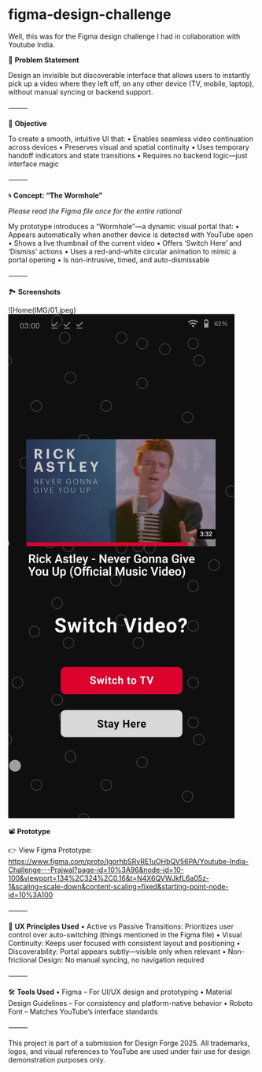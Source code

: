 # figma-design-challenge
Well, this was for the Figma design challenge I had in collaboration with Youtube India.

📌 **Problem Statement**

Design an invisible but discoverable interface that allows users to instantly pick up a video where they left off, on any other device (TV, mobile, laptop), without manual syncing or backend support.

⸻

🎯 **Objective**

To create a smooth, intuitive UI that:
	•	Enables seamless video continuation across devices
	•	Preserves visual and spatial continuity
	•	Uses temporary handoff indicators and state transitions
	•	Requires no backend logic—just interface magic

⸻

🌀 **Concept: “The Wormhole”**

*Please read the Figma file once for the entire rational*

My prototype introduces a “Wormhole”—a dynamic visual portal that:
	•	Appears automatically when another device is detected with YouTube open
	•	Shows a live thumbnail of the current video
	•	Offers ‘Switch Here’ and ‘Dismiss’ actions
	•	Uses a red-and-white circular animation to mimic a portal opening
	•	Is non-intrusive, timed, and auto-dismissable

⸻

🏞️ **Screenshots**

![Home(IMG/01.jpeg)
![Manual Switching](IMG/02.jpeg)


📽️ **Prototype**

👉 View Figma Prototype: https://www.figma.com/proto/lgorhbSRvRE1uOHbQV56PA/Youtube-India-Challenge---Prajwal?page-id=10%3A96&node-id=10-100&viewport=134%2C324%2C0.16&t=N4X6QVWJkfL6a05z-1&scaling=scale-down&content-scaling=fixed&starting-point-node-id=10%3A100

⸻

🧠 **UX Principles Used**
	•	Active vs Passive Transitions: Prioritizes user control over auto-switching (things mentioned in the Figma file)
	•	Visual Continuity: Keeps user focused with consistent layout and positioning
	•	Discoverability: Portal appears subtly—visible only when relevant
	•	Non-frictional Design: No manual syncing, no navigation required

⸻

🛠️ **Tools Used**
	•	Figma – For UI/UX design and prototyping
	•	Material Design Guidelines – For consistency and platform-native behavior
	•	Roboto Font – Matches YouTube’s interface standards

⸻

This project is part of a submission for Design Forge 2025.
All trademarks, logos, and visual references to YouTube are used under fair use for design demonstration purposes only.

